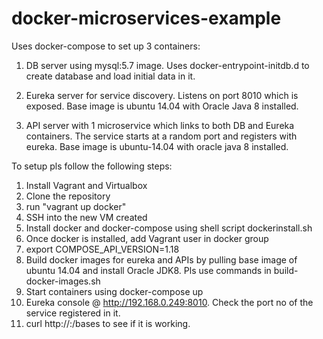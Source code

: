 # docker-microservices-example

Uses docker-compose to set up 3 containers: 

1. DB server using mysql:5.7 image. Uses docker-entrypoint-initdb.d to create database and load initial data in it. 

2. Eureka server for service discovery. Listens on port 8010 which is exposed. Base image is ubuntu 14.04 with Oracle Java 8 installed. 

3. API server with 1 microservice which links to both DB and Eureka containers. The service starts at a random port and registers with eureka. Base image is ubuntu-14.04 with oracle java 8 installed. 

To setup pls follow the following steps: 
1. Install Vagrant and Virtualbox 
2. Clone the repository 
3. run "vagrant up docker"
4. SSH into the new VM created 
5. Install docker and docker-compose using shell script dockerinstall.sh 
6. Once docker is installed, add Vagrant user in docker group
7. export COMPOSE_API_VERSION=1.18
8. Build docker images for eureka and APIs by pulling base image of ubuntu 14.04 and install Oracle JDK8. Pls use commands in build-docker-images.sh 
9. Start containers using docker-compose up
10. Eureka console @ http://192.168.0.249:8010. Check the port no of the service registered in it. 
11. curl http://<ipof base>:<portno>/bases to see if it is working. 

